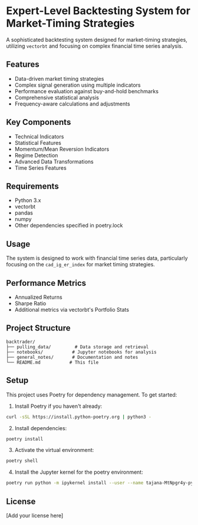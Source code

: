 # Expert-Level Backtesting System for Market-Timing Strategies

A sophisticated backtesting system designed for market-timing strategies, utilizing `vectorbt` and focusing on complex financial time series analysis.

## Features

- Data-driven market timing strategies
- Complex signal generation using multiple indicators
- Performance evaluation against buy-and-hold benchmarks
- Comprehensive statistical analysis
- Frequency-aware calculations and adjustments

## Key Components

- Technical Indicators
- Statistical Features
- Momentum/Mean Reversion Indicators
- Regime Detection
- Advanced Data Transformations
- Time Series Features

## Requirements

- Python 3.x
- vectorbt
- pandas
- numpy
- Other dependencies specified in poetry.lock

## Usage

The system is designed to work with financial time series data, particularly focusing on the `cad_ig_er_index` for market timing strategies.

## Performance Metrics

- Annualized Returns
- Sharpe Ratio
- Additional metrics via vectorbt's Portfolio Stats

## Project Structure

```
backtrader/
├── pulling_data/         # Data storage and retrieval
├── notebooks/           # Jupyter notebooks for analysis
├── general_notes/       # Documentation and notes
└── README.md           # This file
```

## Setup

This project uses Poetry for dependency management. To get started:

1. Install Poetry if you haven't already:
```bash
curl -sSL https://install.python-poetry.org | python3 -
```

2. Install dependencies:
```bash
poetry install
```

3. Activate the virtual environment:
```bash
poetry shell
```

4. Install the Jupyter kernel for the poetry environment:
```bash
poetry run python -m ipykernel install --user --name tajana-MtNpgr4y-py3.11 --display-name "Poetry (backtester)"
```

## License

[Add your license here]
